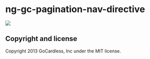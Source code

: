 # ng-gc-pagination-nav-directive

![](https://circleci.com/gh/gocardless-ng/ng-gc-pagination-nav-directive.png?circle-token=:circle-token)

## Copyright and license

Copyright 2013 GoCardless, Inc under the MIT license.

